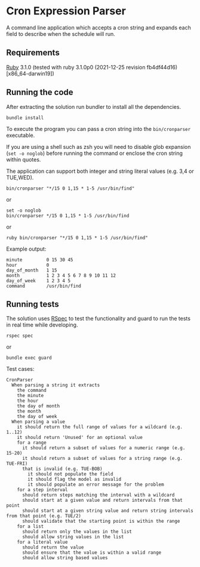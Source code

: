 # Cron Expression Parser

A command line application which accepts a cron string and expands each field to describe when the schedule will run.

## Requirements

[Ruby](https://www.ruby-lang.org/) 3.1.0 (tested with ruby 3.1.0p0 (2021-12-25 revision fb4df44d16) \[x86_64-darwin19])

## Running the code

After extracting the solution run bundler to install all the dependencies.

```
bundle install
```

To execute the program you can pass a cron string into the `bin/cronparser` executable. 

If you are using a shell such as zsh you will need to disable glob expansion (`set -o noglob`) before running the command or enclose the cron string within quotes. 

The application can support both integer and string literal values (e.g. 3,4 or TUE,WED).

```
bin/cronparser "*/15 0 1,15 * 1-5 /usr/bin/find"
```

or

```
set -o noglob
bin/cronparser */15 0 1,15 * 1-5 /usr/bin/find
```

or

```
ruby bin/cronparser "*/15 0 1,15 * 1-5 /usr/bin/find"
```

Example output:

```
minute         0 15 30 45
hour           0
day_of_month   1 15
month          1 2 3 4 5 6 7 8 9 10 11 12
day_of_week    1 2 3 4 5
command        /usr/bin/find
```

## Running tests

The solution uses [RSpec](https://rspec.info) to test the functionality and guard to run the tests in real time while developing.

```
rspec spec
```

or

```
bundle exec guard
```

Test cases:

```
CronParser
  When parsing a string it extracts
    the command
    the minute
    the hour
    the day of month
    the month
    the day of week
  When parsing a value
    it should return the full range of values for a wildcard (e.g. 1..12)
    it should return 'Unused' for an optional value
    for a range
      it should return a subset of values for a numeric range (e.g. 15-20)
      it should return a subset of values for a string range (e.g. TUE-FRI)
      that is invalid (e.g. TUE-BOB)
        it should not populate the field
        it should flag the model as invalid
        it should populate an error message for the problem
    for a step interval
      should return steps matching the interval with a wildcard
      should start at a given value and return intervals from that point
      should start at a given string value and return string intervals from that point (e.g. TUE/2)
      should validate that the starting point is within the range
    for a list
      should return only the values in the list
      should allow string values in the list
    for a literal value
      should return the value
      should ensure that the value is within a valid range
      should allow string based values
```
